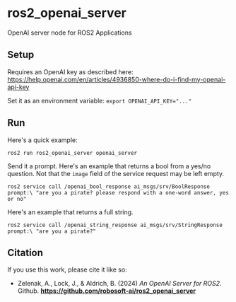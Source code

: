 # ros2_openai_server

OpenAI server node for ROS2 Applications

## Setup

Requires an OpenAI key as described here: https://help.openai.com/en/articles/4936850-where-do-i-find-my-openai-api-key

Set it as an environment variable: `export OPENAI_API_KEY="..."`

## Run

Here's a quick example:

`ros2 run ros2_openai_server openai_server`

Send it a prompt. Here's an example that returns a bool from a yes/no question. Not that the `image` field of the service request may be left empty.

`ros2 service call /openai_bool_response ai_msgs/srv/BoolResponse prompt:\ "are you a pirate? please respond with a one-word answer, yes or no"`

Here's an example that returns a full string.

`ros2 service call /openai_string_response ai_msgs/srv/StringResponse prompt:\ "are you a pirate?"`

## Citation

If you use this work, please cite it like so:

 - Zelenak, A., Lock, J., & Aldrich, B. (2024) *An OpenAI Server for ROS2*. Github. **https://github.com/robosoft-ai/ros2_openai_server**
